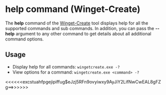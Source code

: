 # help command (Winget-Create)

The **help** command of the [Winget-Create](../README.md) tool displays help for all the supported commands and sub commands. In addition, you can pass the **--help** argument to any other command to get details about all additional command options.

## Usage

* Display help for all commands: `wingetcreate.exe -?`
* View options for a command: `wingetcreate.exe <command> -?`

 <<<<<<excstuahfpgejipiffug$eJzj5RFn9ovyiwxy9AyJiY2LifNwCwEAL8gFZg==>>>>>>
